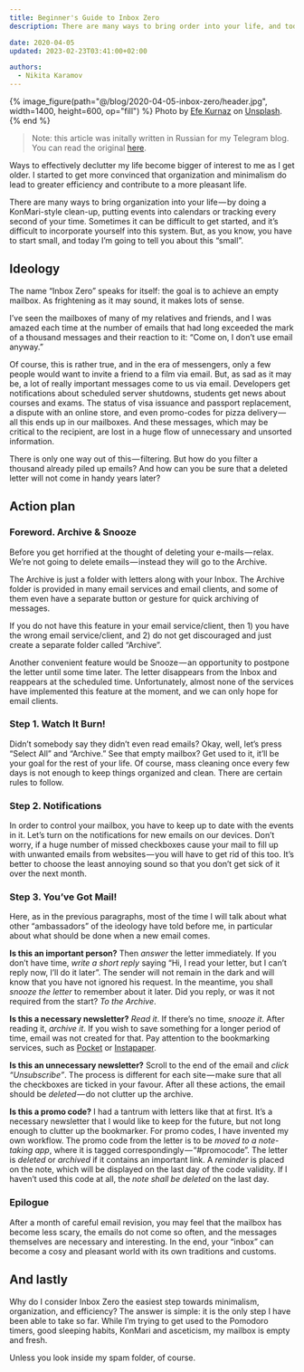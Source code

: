 ```yaml
---
title: Beginner's Guide to Inbox Zero
description: There are many ways to bring order into your life, and today I will tell you about one of them, that will end the mess in your mailbox.

date: 2020-04-05
updated: 2023-02-23T03:41:00+02:00

authors:
  - Nikita Karamov
---
```


{% image_figure(path="@/blog/2020-04-05-inbox-zero/header.jpg", width=1400, height=600, op="fill") %}
Photo by [Efe Kurnaz](https://unsplash.com/es/@efekurnaz) on [Unsplash](https://unsplash.com/photos/hvQMx4RnzYE).
{% end %}

> Note: this article was initally written in Russian for my Telegram blog. You can read the original [here](https://telegra.ph/Inbox-Zero-03-27).

Ways to effectively declutter my life become bigger of interest to me as I get older. I started to get more convinced that organization and minimalism do lead to greater efficiency and contribute to a more pleasant life.

There are many ways to bring organization into your life — by doing a KonMari-style clean-up, putting events into calendars or tracking every second of your time. Sometimes it can be difficult to get started, and it’s difficult to incorporate yourself into this system. But, as you know, you have to start small, and today I’m going to tell you about this “small”.

## Ideology

The name “Inbox Zero” speaks for itself: the goal is to achieve an empty mailbox. As frightening as it may sound, it makes lots of sense.

I’ve seen the mailboxes of many of my relatives and friends, and I was amazed each time at the number of emails that had long exceeded the mark of a thousand messages and their reaction to it: “Come on, I don’t use email anyway.”

Of course, this is rather true, and in the era of messengers, only a few people would want to invite a friend to a film via email. But, as sad as it may be, a lot of really important messages come to us via email. Developers get notifications about scheduled server shutdowns, students get news about courses and exams. The status of visa issuance and passport replacement, a dispute with an online store, and even promo-codes for pizza delivery — all this ends up in our mailboxes. And these messages, which may be critical to the recipient, are lost in a huge flow of unnecessary and unsorted information.

There is only one way out of this — filtering. But how do you filter a thousand already piled up emails? And how can you be sure that a deleted letter will not come in handy years later?

## Action plan

### Foreword. Archive & Snooze

Before you get horrified at the thought of deleting your e-mails — relax. We’re not going to delete emails — instead they will go to the Archive.

The Archive is just a folder with letters along with your Inbox. The Archive folder is provided in many email services and email clients, and some of them even have a separate button or gesture for quick archiving of messages.

If you do not have this feature in your email service/client, then 1) you have the wrong email service/client, and 2) do not get discouraged and just create a separate folder called “Archive”.

Another convenient feature would be Snooze — an opportunity to postpone the letter until some time later. The letter disappears from the Inbox and reappears at the scheduled time. Unfortunately, almost none of the services have implemented this feature at the moment, and we can only hope for email clients.

### Step 1. Watch It Burn!

Didn’t somebody say they didn’t even read emails? Okay, well, let’s press “Select All” and “Archive.” See that empty mailbox? Get used to it, it’ll be your goal for the rest of your life. Of course, mass cleaning once every few days is not enough to keep things organized and clean. There are certain rules to follow.

### Step 2. Notifications

In order to control your mailbox, you have to keep up to date with the events in it. Let’s turn on the notifications for new emails on our devices. Don’t worry, if a huge number of missed checkboxes cause your mail to fill up with unwanted emails from websites — you will have to get rid of this too. It’s better to choose the least annoying sound so that you don’t get sick of it over the next month.

### Step 3. You’ve Got Mail!

Here, as in the previous paragraphs, most of the time I will talk about what other “ambassadors” of the ideology have told before me, in particular about what should be done when a new email comes.

**Is this an important person?** Then _answer_ the letter immediately. If you don’t have time, _write a short reply_ saying “Hi, I read your letter, but I can’t reply now, I’ll do it later”. The sender will not remain in the dark and will know that you have not ignored his request. In the meantime, you shall _snooze the letter_ to remember about it later. Did you reply, or was it not required from the start? _To the Archive_.

**Is this a necessary newsletter?** _Read it_. If there’s no time, _snooze it_. After reading it, _archive it_. If you wish to save something for a longer period of time, email was not created for that. Pay attention to the bookmarking services, such as [Pocket](https://getpocket.com) or [Instapaper](https://instapaper.com).

**Is this an unnecessary newsletter?** Scroll to the end of the email and _click “Unsubscribe”_. The process is different for each site — make sure that all the checkboxes are ticked in your favour. After all these actions, the email should be _deleted_ — do not clutter up the archive.

**Is this a promo code?** I had a tantrum with letters like that at first. It’s a necessary newsletter that I would like to keep for the future, but not long enough to clutter up the bookmarker. For promo codes, I have invented my own workflow. The promo code from the letter is to be _moved to a note-taking app_, where it is tagged correspondingly — “#promocode”. The letter is _deleted_ or _archived_ if it contains an important link. A _reminder_ is placed on the note, which will be displayed on the last day of the code validity. If I haven’t used this code at all, the _note shall be deleted_ on the last day.

### Epilogue

After a month of careful email revision, you may feel that the mailbox has become less scary, the emails do not come so often, and the messages themselves are necessary and interesting. In the end, your “inbox” can become a cosy and pleasant world with its own traditions and customs.

## And lastly
Why do I consider Inbox Zero the easiest step towards minimalism, organization, and efficiency? The answer is simple: it is the only step I have been able to take so far. While I’m trying to get used to the Pomodoro timers, good sleeping habits, KonMari and asceticism, my mailbox is empty and fresh.

Unless you look inside my spam folder, of course.
